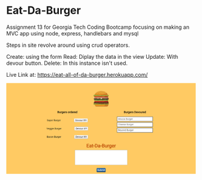 # Eat-Da-Burger

Assignment 13 for Georgia Tech Coding Bootcamp focusing on making an MVC app using node, express, handlebars and mysql

Steps in site revolve around using  crud operators.

Create: using the form
Read: Diplay the data in the view
Update: With devour button.
Delete: In this instance isn't used.

Live Link at: https://eat-all-of-da-burger.herokuapp.com/

![markdown-image](public/assets/images/markdown-preview-image.png)